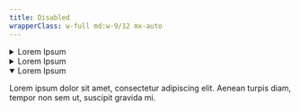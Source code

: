```yaml
---
title: Disabled
wrapperClass: w-full md:w-9/12 mx-auto
---
```


<div class="vv-accordion-group">
  <details
    id="accordion-item-disabled-1"
    class="vv-accordion" disabled>
    <summary
      class="vv-accordion__summary"
      aria-controls="accordion-item-disabled-1"
      aria-expanded="false">
      Lorem Ipsum
    </summary>
    <div class="vv-accordion__content" aria-hidden="true">
      <p class="font-light text-word-3">
        Lorem ipsum dolor sit amet, consectetur adipiscing elit. Aenean turpis
        diam, tempor non sem ut, suscipit gravida mi.
      </p>
    </div>
  </details>
  <details
    id="accordion-item-disabled-2"
    class="vv-accordion">
    <summary
      class="vv-accordion__summary"
      aria-controls="accordion-item-disabled-2"
      aria-expanded="false">
      Lorem Ipsum
    </summary>
    <div class="vv-accordion__content" aria-hidden="true">
      <p class="font-light text-word-3">
        Lorem ipsum dolor sit amet, consectetur adipiscing elit. Aenean turpis
        diam, tempor non sem ut, suscipit gravida mi.
      </p>
    </div>
  </details>
  <details
    id="accordion-item-disabled-3"
    class="vv-accordion"
    open>
    <summary
      class="vv-accordion__summary"
      aria-controls="accordion-item-disabled-3"
      aria-expanded="true">
      Lorem Ipsum
    </summary>
    <div class="vv-accordion__content" aria-hidden="false">
      <p class="font-light text-word-3">
        Lorem ipsum dolor sit amet, consectetur adipiscing elit. Aenean turpis
        diam, tempor non sem ut, suscipit gravida mi.
      </p>
    </div>
  </details>
</div>
